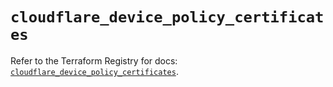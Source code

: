 # `cloudflare_device_policy_certificates`

Refer to the Terraform Registry for docs: [`cloudflare_device_policy_certificates`](https://registry.terraform.io/providers/cloudflare/cloudflare/4.28.0/docs/resources/device_policy_certificates).
